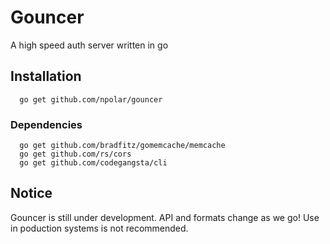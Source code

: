 # Gouncer

A high speed auth server written in go

## Installation

```shell
  go get github.com/npolar/gouncer
```

### Dependencies

```shell
  go get github.com/bradfitz/gomemcache/memcache
  go get github.com/rs/cors
  go get github.com/codegangsta/cli
```

## Notice

Gouncer is still under development. API and formats change as we go! Use in poduction systems is not recommended.
